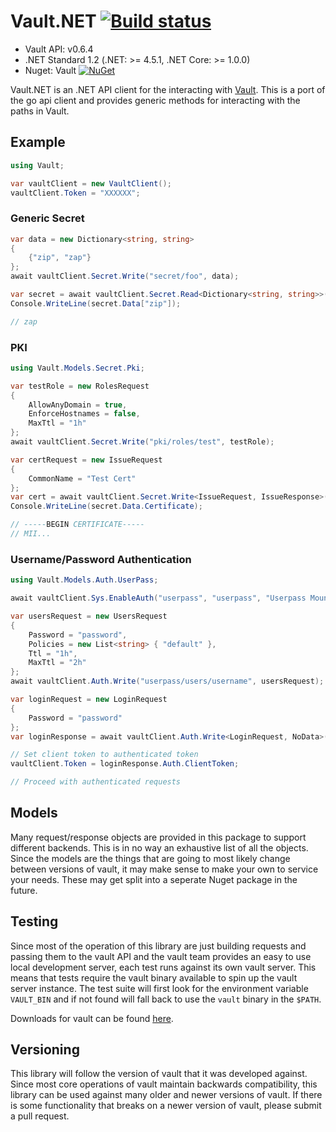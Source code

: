 # Vault.NET [![Build status](https://ci.appveyor.com/api/projects/status/784hg5j70vcnumeb/branch/master?svg=true)](https://ci.appveyor.com/project/chatham/vault-net/branch/master)

* Vault API: v0.6.4
* .NET Standard 1.2 (.NET: >= 4.5.1, .NET Core: >= 1.0.0)
* Nuget: Vault [![NuGet](https://img.shields.io/nuget/v/Vault.svg)](https://www.nuget.org/packages/Vault/)

Vault.NET is an .NET API client for the interacting with [Vault](https://www.vaultproject.io/).  This is a port of the go api client and provides generic methods for interacting with the paths in Vault.  

## Example

```csharp
using Vault;

var vaultClient = new VaultClient();
vaultClient.Token = "XXXXXX";
```

### Generic Secret

```csharp
var data = new Dictionary<string, string>
{
    {"zip", "zap"}
};
await vaultClient.Secret.Write("secret/foo", data);

var secret = await vaultClient.Secret.Read<Dictionary<string, string>>("secret/foo");
Console.WriteLine(secret.Data["zip"]);

// zap
```

### PKI

```csharp
using Vault.Models.Secret.Pki;

var testRole = new RolesRequest
{
    AllowAnyDomain = true,
    EnforceHostnames = false,
    MaxTtl = "1h"
};
await vaultClient.Secret.Write("pki/roles/test", testRole);

var certRequest = new IssueRequest
{
    CommonName = "Test Cert"
};
var cert = await vaultClient.Secret.Write<IssueRequest, IssueResponse>("pki/issue/test", certRequest);
Console.WriteLine(secret.Data.Certificate);

// -----BEGIN CERTIFICATE-----
// MII...
```

### Username/Password Authentication

```csharp
using Vault.Models.Auth.UserPass;

await vaultClient.Sys.EnableAuth("userpass", "userpass", "Userpass Mount");

var usersRequest = new UsersRequest
{
    Password = "password",
    Policies = new List<string> { "default" },
    Ttl = "1h",
    MaxTtl = "2h"
};
await vaultClient.Auth.Write("userpass/users/username", usersRequest);

var loginRequest = new LoginRequest
{
    Password = "password"
};
var loginResponse = await vaultClient.Auth.Write<LoginRequest, NoData>("userpass/login/username", loginRequest);

// Set client token to authenticated token
vaultClient.Token = loginResponse.Auth.ClientToken;

// Proceed with authenticated requests
```

## Models

Many request/response objects are provided in this package to support different backends.  This is in no way an exhaustive list of all the objects.  Since the models are the things that are going to most likely change between versions of vault, it may make sense to make your own to service your needs.  These may get split into a seperate Nuget package in the future.

## Testing

Since most of the operation of this library are just building requests and passing them to the vault API and the vault team provides an easy to use local development server, each test runs against its own vault server.  This means that tests require the vault binary available to spin up the vault server instance.  The test suite will first look for the environment variable `VAULT_BIN` and if not found will fall back to use the `vault` binary in the `$PATH`.

Downloads for vault can be found [here](https://www.vaultproject.io/downloads.html).

## Versioning

This library will follow the version of vault that it was developed against.  Since most core operations of vault maintain backwards compatibility, this library can be used against many older and newer versions of vault.  If there is some functionality that breaks on a newer version of vault, please submit a pull request.
